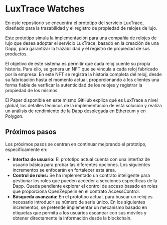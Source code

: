 # LuxTrace Watches

En este repositorio se encuentra el prototipo del servicio LuxTrace, diseñado para la trazabilidad y el registro de propiedad de relojes de lujo.

Este prototipo simula la implementación para una compañía de relojes de lujo que desea adoptar el servicio LuxTrace, basado en la creación de una Dapp, para garantizar la trazabilidad y el registro de propiedad de sus productos.

El objetivo de este sistema es permitir que cada reloj cuente su propia historia. Para ello, se genera un NFT que se vincula a cada reloj fabricado por la empresa. En este NFT se registra la historia completa del reloj, desde su fabricación hasta el momento actual, proporcionando a los clientes una forma fiable de verificar la autenticidad de los relojes y registrar la propiedad de los mismos.

El Paper disponible en este mismo GitHub explica qué es LuxTrace a nivel global, los detalles técnicos de la implementación de está solución y realiza un análisis de rendimiento de la Dapp desplegada en Ethereum y en Polygon.

## Próximos pasos

Los próximos pasos se centran en continuar mejorando el prototipo, específicamente en:

- **Interfaz de usuario:** El prototipo actual cuenta con una interfaz de usuario básica para probar las diferentes opciones. Los siguientes incrementos se enfocarán en fortalecer esta área.
- **Control de roles:** Se ha implementado un contrato inteligente para gestionar los roles que pueden acceder a secciones específicas de la Dapp. Queda pendiente explorar el control de acceso basado en roles que proporciona OpenZeppelin en el contrato AccessControl.
- **Búsqueda avanzada:** En el prototipo actual, para buscar un reloj es necesario introducir su número de serie único. En los siguientes incrementos, se pretende implementar un mecanismo basado en etiquetas que permita a los usuarios escanear con sus móviles y obtener directamente la información desde la blockchain.
